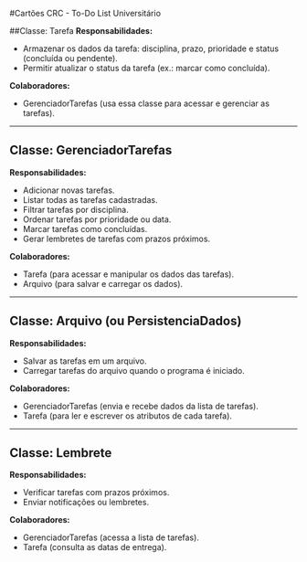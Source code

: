 #Cartões CRC - To-Do List Universitário

##Classe: Tarefa
**Responsabilidades:**
- Armazenar os dados da tarefa: disciplina, prazo, prioridade e status (concluída ou pendente).
- Permitir atualizar o status da tarefa (ex.: marcar como concluída).

**Colaboradores:**
- GerenciadorTarefas (usa essa classe para acessar e gerenciar as tarefas).

---

## Classe: GerenciadorTarefas
**Responsabilidades:**
- Adicionar novas tarefas.
- Listar todas as tarefas cadastradas.
- Filtrar tarefas por disciplina.
- Ordenar tarefas por prioridade ou data.
- Marcar tarefas como concluídas.
- Gerar lembretes de tarefas com prazos próximos.

**Colaboradores:**
- Tarefa (para acessar e manipular os dados das tarefas).
- Arquivo (para salvar e carregar os dados).

---

## Classe: Arquivo (ou PersistenciaDados)
**Responsabilidades:**
- Salvar as tarefas em um arquivo.
- Carregar tarefas do arquivo quando o programa é iniciado.

**Colaboradores:**
- GerenciadorTarefas (envia e recebe dados da lista de tarefas).
- Tarefa (para ler e escrever os atributos de cada tarefa).

---

## Classe: Lembrete
**Responsabilidades:**
- Verificar tarefas com prazos próximos.
- Enviar notificações ou lembretes.

**Colaboradores:**
- GerenciadorTarefas (acessa a lista de tarefas).
- Tarefa (consulta as datas de entrega).
